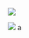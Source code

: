 ![](https://www.youtube.com/watch?v=s0Zew8xEr7w)

![](https://www.youtube.com/watch?v=0pvTf4AuxcI)
a